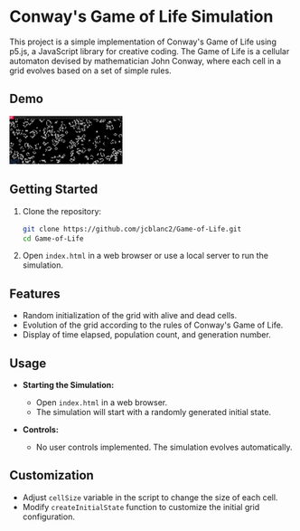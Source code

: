 ﻿# Conway's Game of Life Simulation

This project is a simple implementation of Conway's Game of Life using p5.js, a JavaScript library for creative coding. The Game of Life is a cellular automaton devised by mathematician John Conway, where each cell in a grid evolves based on a set of simple rules.

## Demo
<img src="app.gif" width=200><br>

## Getting Started

1. Clone the repository:

   ```bash
   git clone https://github.com/jcblanc2/Game-of-Life.git
   cd Game-of-Life
   ```

2. Open `index.html` in a web browser or use a local server to run the simulation.

## Features

- Random initialization of the grid with alive and dead cells.
- Evolution of the grid according to the rules of Conway's Game of Life.
- Display of time elapsed, population count, and generation number.

## Usage

- **Starting the Simulation:**
  - Open `index.html` in a web browser.
  - The simulation will start with a randomly generated initial state.

- **Controls:**
  - No user controls implemented. The simulation evolves automatically.

## Customization

- Adjust `cellSize` variable in the script to change the size of each cell.
- Modify `createInitialState` function to customize the initial grid configuration.
